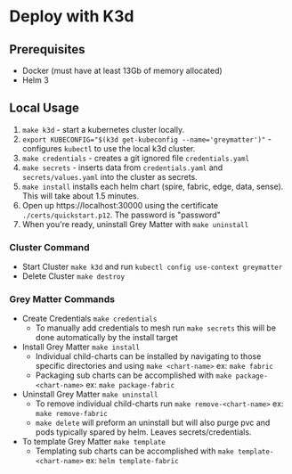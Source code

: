 # Deploy with K3d

## Prerequisites

- Docker (must have at least 13Gb of memory allocated)
- Helm 3

## Local Usage

1. `make k3d` - start a kubernetes cluster locally.
1. `export KUBECONFIG="$(k3d get-kubeconfig --name='greymatter')"` - configures `kubectl` to use the local k3d cluster.
1. `make credentials` - creates a git ignored file `credentials.yaml` 
1. `make secrets` - inserts data from `credentials.yaml` and `secrets/values.yaml` into the cluster as secrets.
1. `make install` installs each helm chart (spire, fabric, edge, data, sense). This will take about 1.5 minutes.
1. Open up https://localhost:30000 using the certificate `./certs/quickstart.p12`. The password is "password"
1. When you're ready, uninstall Grey Matter with `make uninstall`

### Cluster Command

- Start Cluster `make k3d` and run `kubectl config use-context greymatter`
- Delete Cluster `make destroy`

### Grey Matter Commands

- Create Credentials `make credentials`
  - To manually add credentials to mesh run `make secrets` this will be done automatically by the install target
- Install Grey Matter `make install`
  - Individual child-charts can be installed by navigating to those specific directories and using `make <chart-name>` ex: `make fabric`
  - Packaging sub charts can be accomplished with `make package-<chart-name>` ex: `make package-fabric`
- Uninstall Grey Matter `make uninstall`
  - To remove individual child-charts run `make remove-<chart-name>` ex: `make remove-fabric`
  - `make delete` will preform an uninstall but will also purge pvc and pods typically spared by helm.  Leaves secrets/credentials.
- To template Grey Matter `make template`
  - Templating sub charts can be accomplished with `make template-<chart-name>` ex: `helm template-fabric`
